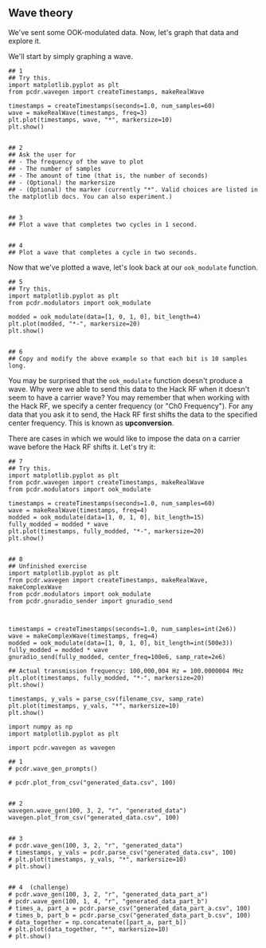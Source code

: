 ## Wave theory

We've sent some OOK-modulated data. Now, let's graph that data and explore it.

We'll start by simply graphing a wave.

```python3
## 1
## Try this.
import matplotlib.pyplot as plt
from pcdr.wavegen import createTimestamps, makeRealWave

timestamps = createTimestamps(seconds=1.0, num_samples=60)
wave = makeRealWave(timestamps, freq=3)
plt.plot(timestamps, wave, "*", markersize=10)
plt.show()


## 2
## Ask the user for
## - The frequency of the wave to plot
## - The number of samples
## - The amount of time (that is, the number of seconds)
## - (Optional) the markersize
## - (Optional) the marker (currently "*". Valid choices are listed in the matplotlib docs. You can also experiment.)


## 3
## Plot a wave that completes two cycles in 1 second.


## 4
## Plot a wave that completes a cycle in two seconds.
```

Now that we've plotted a wave, let's look back at our `ook_modulate` function.

```python3
## 5
## Try this.
import matplotlib.pyplot as plt
from pcdr.modulators import ook_modulate

modded = ook_modulate(data=[1, 0, 1, 0], bit_length=4)
plt.plot(modded, "*-", markersize=20)
plt.show()


## 6
## Copy and modify the above example so that each bit is 10 samples long.
```

You may be surprised that the `ook_modulate` function doesn't produce a wave. Why were we able to send this data to the Hack RF when it doesn't seem to have a carrier wave? You may remember that when working with the Hack RF, we specify a center frequency (or "Ch0 Frequency"). For any data that you ask it to send, the Hack RF first shifts the data to the specified center frequency. This is known as **upconversion**.

There are cases in which we would like to impose the data on a carrier wave before the Hack RF shifts it. Let's try it:

```python3
## 7
## Try this.
import matplotlib.pyplot as plt
from pcdr.wavegen import createTimestamps, makeRealWave
from pcdr.modulators import ook_modulate

timestamps = createTimestamps(seconds=1.0, num_samples=60)
wave = makeRealWave(timestamps, freq=4)
modded = ook_modulate(data=[1, 0, 1, 0], bit_length=15)
fully_modded = modded * wave
plt.plot(timestamps, fully_modded, "*-", markersize=20)
plt.show()


## 8
## Unfinished exercise
import matplotlib.pyplot as plt
from pcdr.wavegen import createTimestamps, makeRealWave, makeComplexWave
from pcdr.modulators import ook_modulate
from pcdr.gnuradio_sender import gnuradio_send



timestamps = createTimestamps(seconds=1.0, num_samples=int(2e6))
wave = makeComplexWave(timestamps, freq=4)
modded = ook_modulate(data=[1, 0, 1, 0], bit_length=int(500e3))
fully_modded = modded * wave
gnuradio_send(fully_modded, center_freq=100e6, samp_rate=2e6)

## Actual transmission frequency: 100,000,004 Hz = 100.0000004 MHz
plt.plot(timestamps, fully_modded, "*-", markersize=20)
plt.show()
```



```python3
timestamps, y_vals = parse_csv(filename_csv, samp_rate)
plt.plot(timestamps, y_vals, "*", markersize=10)
plt.show()
```


```python3
import numpy as np
import matplotlib.pyplot as plt

import pcdr.wavegen as wavegen

## 1
# pcdr.wave_gen_prompts()
```

```python3
# pcdr.plot_from_csv("generated_data.csv", 100)


## 2
wavegen.wave_gen(100, 3, 2, "r", "generated_data")
wavegen.plot_from_csv("generated_data.csv", 100)


## 3
# pcdr.wave_gen(100, 3, 2, "r", "generated_data")
# timestamps, y_vals = pcdr.parse_csv("generated_data.csv", 100)
# plt.plot(timestamps, y_vals, "*", markersize=10)
# plt.show()


## 4  (challenge)
# pcdr.wave_gen(100, 3, 2, "r", "generated_data_part_a")
# pcdr.wave_gen(100, 1, 4, "r", "generated_data_part_b")
# times_a, part_a = pcdr.parse_csv("generated_data_part_a.csv", 100)
# times_b, part_b = pcdr.parse_csv("generated_data_part_b.csv", 100)
# data_together = np.concatenate([part_a, part_b])
# plt.plot(data_together, "*", markersize=10)
# plt.show()
```